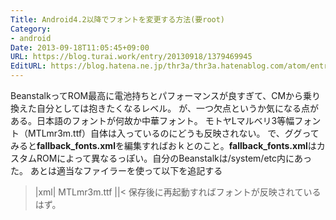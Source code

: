 ```yaml
---
Title: Android4.2以降でフォントを変更する方法(要root)
Category:
- android
Date: 2013-09-18T11:05:45+09:00
URL: https://blog.turai.work/entry/20130918/1379469945
EditURL: https://blog.hatena.ne.jp/thr3a/thr3a.hatenablog.com/atom/entry/11696248318757894519
---
```


BeanstalkってROM最高に電池持ちとパフォーマンスが良すぎて、CMから乗り換えた自分としては抱きたくなるレベル。
が、一つ欠点というか気になる点がある。日本語のフォントが何故か中華フォント。
モトヤLマルベリ3等幅フォント（MTLmr3m.ttf）自体は入っているのにどうも反映されない。
で、ググってみると<b>fallback_fonts.xml</b>を編集すればおｋとのこと。<b>fallback_fonts.xml</b>はカスタムROMによって異なるっぽい。自分のBeanstalkは/system/etc内にあった。
あとは適当なファイラーを使って以下を追記する
>|xml|
    <family>
        <fileset>
            <file lang="ja">MTLmr3m.ttf</file>
        </fileset>
    </family>
||<
保存後に再起動すればフォントが反映されているはず。
